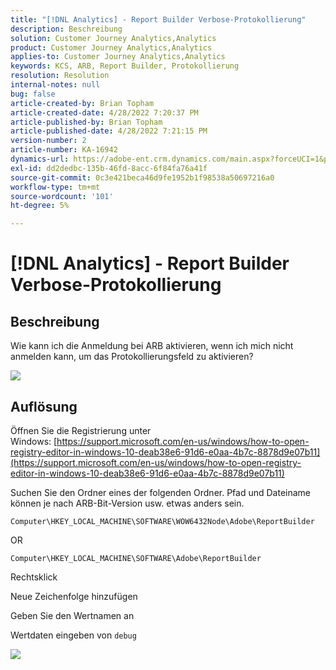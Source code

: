 ```yaml
---
title: "[!DNL Analytics] - Report Builder Verbose-Protokollierung"
description: Beschreibung
solution: Customer Journey Analytics,Analytics
product: Customer Journey Analytics,Analytics
applies-to: Customer Journey Analytics,Analytics
keywords: KCS, ARB, Report Builder, Protokollierung
resolution: Resolution
internal-notes: null
bug: false
article-created-by: Brian Topham
article-created-date: 4/28/2022 7:20:37 PM
article-published-by: Brian Topham
article-published-date: 4/28/2022 7:21:15 PM
version-number: 2
article-number: KA-16942
dynamics-url: https://adobe-ent.crm.dynamics.com/main.aspx?forceUCI=1&pagetype=entityrecord&etn=knowledgearticle&id=26414a44-28c7-ec11-a7b6-0022480a1b03
exl-id: dd2dedbc-135b-46fd-8acc-6f84fa76a41f
source-git-commit: 0c3e421beca46d9fe1952b1f98538a50697216a0
workflow-type: tm+mt
source-wordcount: '101'
ht-degree: 5%

---
```


# [!DNL Analytics] - Report Builder Verbose-Protokollierung

## Beschreibung


Wie kann ich die Anmeldung bei ARB aktivieren, wenn ich mich nicht anmelden kann, um das Protokollierungsfeld zu aktivieren?

![](assets/___27414a44-28c7-ec11-a7b6-0022480a1b03___.png)


## Auflösung




Öffnen Sie die Registrierung unter Windows: [https://support.microsoft.com/en-us/windows/how-to-open-registry-editor-in-windows-10-deab38e6-91d6-e0aa-4b7c-8878d9e07b11](https://support.microsoft.com/en-us/windows/how-to-open-registry-editor-in-windows-10-deab38e6-91d6-e0aa-4b7c-8878d9e07b11)

Suchen Sie den Ordner eines der folgenden Ordner. Pfad und Dateiname können je nach ARB-Bit-Version usw. etwas anders sein.

`Computer\HKEY_LOCAL_MACHINE\SOFTWARE\WOW6432Node\Adobe\ReportBuilder`

OR

`Computer\HKEY_LOCAL_MACHINE\SOFTWARE\Adobe\ReportBuilder`

Rechtsklick

Neue Zeichenfolge hinzufügen

Geben Sie den Wertnamen an

Wertdaten eingeben von `debug`

![](assets/066ee289-0b9e-eb11-b1ac-000d3a3684a8.png)
